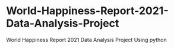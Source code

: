 # World-Happiness-Report-2021-Data-Analysis-Project
World Happiness Report 2021 Data Analysis Project Using python
